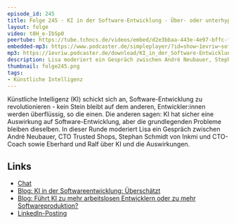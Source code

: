 ```yaml
---
episode_id: 245
title: Folge 245 - KI in der Software-Entwicklung - Über- oder unterhypt?
layout: folge
video: t8H_e-IbSp0
peertube: https://tube.tchncs.de/videos/embed/d2e3bbaa-443e-4e97-bffc-fb46391b607c
embedded-mp3: https://www.podcaster.de/simpleplayer/?id=show~1evriw~software-architektur-im-stream~pod-e2676f63c107244042cde008ac&v=1734714869
mp3: https://1evriw.podcaster.de/download/KI_in_der_Software-Entwicklung_Ueber-_oder_unterhypt.mp3
description: Lisa moderiert ein Gespräch zwischen André Neubauer, Stephan Schmidt, Eberhard und Ralf über KI und die Auswirkungen auf Software-Architekturen.
thumbnail: folge245.png
tags:
- Künstliche Intelligenz
---
```


Künstliche Intelligenz (KI) schickt sich an, Software-Entwicklung zu
revolutionieren - kein Stein bleibt auf dem anderen, Entwickler:innen
werden überflüssig, so die einen. Die anderen sagen: KI hat sicher
eine Auswirkung auf Software-Entwicklung, aber die grundlegenden
Probleme bleiben dieselben. In dieser Runde moderiert Lisa ein
Gespräch zwischen André Neubauer, CTO Trusted Shops, Stephan Schmidt
von Inkmi und CTO-Coach sowie Eberhard und Ralf über KI und die
Auswirkungen. 


## Links

* [Chat](/sketchnotes/episode245.txt)
* [Blog: KI in der Softwareentwicklung: Überschätzt](https://www.heise.de/blog/KI-in-der-Softwareentwicklung-Ueberschaetzt-9336902.html)
* [Blog: Führt KI zu mehr arbeitslosen Entwicklern oder zu mehr Softwareproduktion?](https://www.heise.de/blog/Fuehrt-KI-zu-mehr-arbeitslosen-Entwicklern-oder-zu-mehr-Softwareproduktion-10189960.html)
* [LinkedIn-Posting](https://www.linkedin.com/posts/eberhardwolff_ai-in-software-development-overhyped-activity-7256945510601707520-mXbh)
